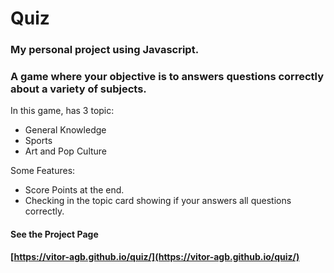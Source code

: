 # Quiz
### My personal project using Javascript.

### A game where your objective is to answers questions correctly about a variety of subjects.

In this game, has 3 topic:
- General Knowledge
- Sports
- Art and Pop Culture

Some Features:
- Score Points at the end.
- Checking in the topic card showing if your answers all questions correctly.

#### See the Project Page
**[https://vitor-agb.github.io/quiz/](https://vitor-agb.github.io/quiz/)**
